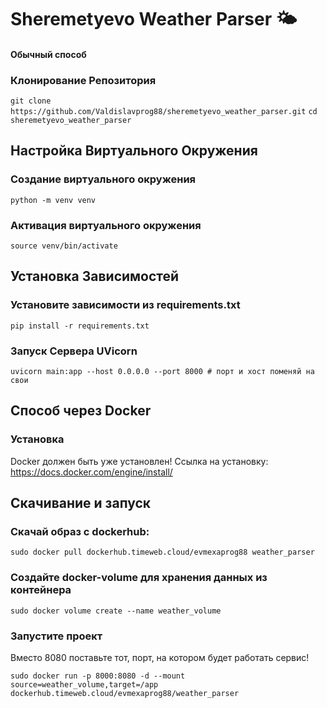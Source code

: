 # Sheremetyevo Weather Parser 🌤️


#### Обычный способ
### Клонирование Репозитория

```git clone https://github.com/Valdislavprog88/sheremetyevo_weather_parser.git```
```cd sheremetyevo_weather_parser```


## Настройка Виртуального Окружения
### Создание виртуального окружения
```python -m venv venv```

### Активация виртуального окружения
```source venv/bin/activate```

## Установка Зависимостей

### Установите зависимости из requirements.txt
```pip install -r requirements.txt```

### Запуск Сервера UVicorn
```uvicorn main:app --host 0.0.0.0 --port 8000 # порт и хост поменяй на свои```

## Способ через Docker
### Установка
Docker должен быть уже установлен! Ссылка на установку: https://docs.docker.com/engine/install/

## Скачивание и запуск
### Скачай образ с dockerhub:
```sudo docker pull dockerhub.timeweb.cloud/evmexaprog88 weather_parser```

### Создайте docker-volume для хранения данных из контейнера
```sudo docker volume create --name weather_volume```

### Запустите проект
Вместо 8080 поставьте тот, порт, на котором будет работать сервис!


```sudo docker run -p 8000:8080 -d --mount source=weather_volume,target=/app dockerhub.timeweb.cloud/evmexaprog88/weather_parser```

